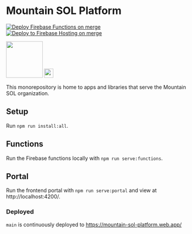 # Mountain SOL Platform

[![Deploy Firebase Functions on merge](https://github.com/MountainSOLSchool/platform/actions/workflows/firebase-functions-merge.yml/badge.svg)](https://github.com/MountainSOLSchool/platform/actions/workflows/firebase-functions-merge.yml) [![Deploy to Firebase Hosting on merge](https://github.com/MountainSOLSchool/platform/actions/workflows/firebase-hosting-merge.yml/badge.svg)](https://github.com/MountainSOLSchool/platform/actions/workflows/firebase-hosting-merge.yml)

<img src="https://avatars.githubusercontent.com/u/88068648?s=400&u=54adb4c777bdf083573ef7126a6c69ed2d0849f8&v=4" height="100px">

<img src="http://ForTheBadge.com/images/badges/built-with-love.svg" height="25px">

This monorepository is home to apps and libraries that serve the Mountain SOL organization.

## Setup

Run `npm run install:all`.

## Functions

Run the Firebase functions locally with `npm run serve:functions`.

## Portal

Run the frontend portal with `npm run serve:portal` and view at http://localhost:4200/.

### Deployed

`main` is continuously deployed to https://mountain-sol-platform.web.app/
